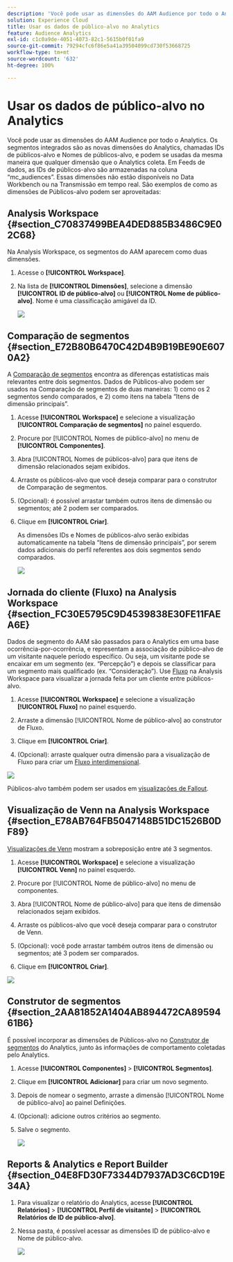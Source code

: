 ```yaml
---
description: 'Você pode usar as dimensões do AAM Audience por todo o Analytics. Os segmentos integrados são as novas dimensões do Analytics, chamadas IDs de públicos-alvo e Nomes de públicos-alvo, e podem se usadas da mesma maneira que qualquer dimensão que o Analytics coleta. Em Feeds de dados, as IDs de públicos-alvo são armazenadas na coluna “mc_audiences”. Essas dimensões não estão disponíveis no Data Workbench ou na Transmissão em tempo real. São exemplos de como as dimensões de Públicos-alvo podem ser aproveitadas '
solution: Experience Cloud
title: Usar os dados de público-alvo no Analytics
feature: Audience Analytics
exl-id: c1c0a9de-4051-4073-82c1-5615b0f01fa9
source-git-commit: 79294cfc6f86e5a41a39504099cd730f53668725
workflow-type: tm+mt
source-wordcount: '632'
ht-degree: 100%

---
```


# Usar os dados de público-alvo no Analytics

Você pode usar as dimensões do AAM Audience por todo o Analytics. Os segmentos integrados são as novas dimensões do Analytics, chamadas IDs de públicos-alvo e Nomes de públicos-alvo, e podem se usadas da mesma maneira que qualquer dimensão que o Analytics coleta. Em Feeds de dados, as IDs de públicos-alvo são armazenadas na coluna “mc_audiences”. Essas dimensões não estão disponíveis no Data Workbench ou na Transmissão em tempo real. São exemplos de como as dimensões de Públicos-alvo podem ser aproveitadas:

## Analysis Workspace {#section_C70837499BEA4DED885B3486C9E02C68}

Na Analysis Workspace, os segmentos do AAM aparecem como duas dimensões.

1. Acesse o **[!UICONTROL Workspace]**.
1. Na lista de **[!UICONTROL Dimensões]**, selecione a dimensão **[!UICONTROL ID de público-alvo]** ou **[!UICONTROL Nome de público-alvo]**. Nome é uma classificação amigável da ID.

   ![](assets/aw-mcaudiences.png)

## Comparação de segmentos {#section_E72B80B6470C42D4B9B19BE90E6070A2}

A [Comparação de segmentos](https://experienceleague.adobe.com/docs/analytics/analyze/analysis-workspace/panels/segment-comparison/segment-comparison.html?lang=pt-BR) encontra as diferenças estatísticas mais relevantes entre dois segmentos. Dados de Públicos-alvo podem ser usados na Comparação de segmentos de duas maneiras: 1) como os 2 segmentos sendo comparados, e 2) como itens na tabela “Itens de dimensão principais”.

1. Acesse **[!UICONTROL Workspace]** e selecione a visualização **[!UICONTROL Comparação de segmentos]** no painel esquerdo.

1. Procure por [!UICONTROL Nomes de público-alvo] no menu de **[!UICONTROL Componentes]**.

1. Abra [!UICONTROL Nomes de públicos-alvo] para que itens de dimensão relacionados sejam exibidos.
1. Arraste os públicos-alvo que você deseja comparar para o construtor de Comparação de segmentos.
1. (Opcional): é possível arrastar também outros itens de dimensão ou segmentos; até 2 podem ser comparados.
1. Clique em **[!UICONTROL Criar]**.

   As dimensões IDs e Nomes de públicos-alvo serão exibidas automaticamente na tabela “Itens de dimensão principais”, por serem dados adicionais do perfil referentes aos dois segmentos sendo comparados.

   ![](assets/aud-segcompare.png)

## Jornada do cliente (Fluxo) na Analysis Workspace {#section_FC30E5795C9D4539838E30FE11FAEA6E}

Dados de segmento do AAM são passados para o Analytics em uma base ocorrência-por-ocorrência, e representam a associação de público-alvo de um visitante naquele período específico. Ou seja, um visitante pode se encaixar em um segmento (ex. “Percepção”) e depois se classificar para um segmento mais qualificado (ex. “Consideração”). Use [Fluxo](https://experienceleague.adobe.com/docs/analytics/analyze/analysis-workspace/visualizations/fallout/fallout-flow.html?lang=pt-BR) na Analysis Workspace para visualizar a jornada feita por um cliente entre públicos-alvo.

1. Acesse **[!UICONTROL Workspace]** e selecione a visualização **[!UICONTROL Fluxo]** no painel esquerdo.

1. Arraste a dimensão [!UICONTROL Nome de público-alvo] ao construtor de Fluxo.
1. Clique em **[!UICONTROL Criar]**.
1. (Opcional): arraste qualquer outra dimensão para a visualização de Fluxo para criar um [Fluxo interdimensional](https://experienceleague.adobe.com/docs/analytics/analyze/analysis-workspace/visualizations/flow/multi-dimensional-flow.html?lang=pt-BR).

![](assets/flow-aamaudiences.png)

Públicos-alvo também podem ser usados em [visualizações de Fallout](https://experienceleague.adobe.com/docs/analytics/analyze/analysis-workspace/visualizations/fallout/fallout-flow.html).

## Visualização de Venn na Analysis Workspace {#section_E78AB764FB5047148B51DC1526B0DF89}

[Visualizações de Venn](https://experienceleague.adobe.com/docs/analytics/analyze/analysis-workspace/visualizations/venn.html?lang=pt-BR) mostram a sobreposição entre até 3 segmentos.

1. Acesse **[!UICONTROL Workspace]** e selecione a visualização **[!UICONTROL Venn]** no painel esquerdo.

1. Procure por [!UICONTROL Nome de público-alvo] no menu de componentes.
1. Abra [!UICONTROL Nome de público-alvo] para que itens de dimensão relacionados sejam exibidos.
1. Arraste os públicos-alvo que você deseja comparar para o construtor de Venn.
1. (Opcional): você pode arrastar também outros itens de dimensão ou segmentos; até 3 podem ser comparados.
1. Clique em **[!UICONTROL Criar]**.

![](assets/venn-viz.png)

## Construtor de segmentos {#section_2AA81852A1404AB894472CA8959461B6}

É possível incorporar as dimensões de Públicos-alvo no [Construtor de segmentos](/help/components/segmentation/segmentation-workflow/seg-build.md) do Analytics, junto às informações de comportamento coletadas pelo Analytics.

1. Acesse **[!UICONTROL Componentes]** > **[!UICONTROL Segmentos]**.
1. Clique em **[!UICONTROL Adicionar]** para criar um novo segmento.
1. Depois de nomear o segmento, arraste a dimensão [!UICONTROL Nome de público-alvo] ao painel Definições.
1. (Opcional): adicione outros critérios ao segmento.
1. Salve o segmento.

   ![](assets/aud-segbuilder.png)

## Reports &amp; Analytics e Report Builder {#section_04E8FD30F73344D7937AD3C6CD19E34A}

1. Para visualizar o relatório do Analytics, acesse **[!UICONTROL Relatórios]** > **[!UICONTROL Perfil de visitante]** > **[!UICONTROL Relatórios de ID de público-alvo]**.
1. Nessa pasta, é possível acessar as dimensões ID de público-alvo e Nome de público-alvo.

   ![](assets/mc-audiences.png)
